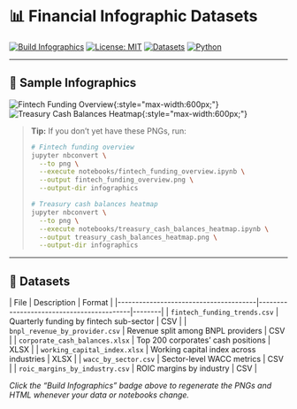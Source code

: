 # 📊 Financial Infographic Datasets

[![Build 
Infographics](https://github.com/henryegesa/financial-infographic-datasets/actions/workflows/infographic-build.yml/badge.svg)](https://github.com/henryegesa/financial-infographic-datasets/actions/workflows/infographic-build.yml)
[![License: 
MIT](https://img.shields.io/github/license/henryegesa/financial-infographic-datasets.svg)](LICENSE)
[![Datasets](https://img.shields.io/badge/datasets-6-blue.svg)](#datasets)
[![Python](https://img.shields.io/badge/python-3.11-blue.svg)](https://www.python.org/)

---

## 🚀 Sample Infographics

![Fintech Funding 
Overview](infographics/fintech_funding_overview.png){:style="max-width:600px;"}
![Treasury Cash Balances 
Heatmap](infographics/treasury_cash_balances_heatmap.png){:style="max-width:600px;"}

> **Tip:** If you don’t yet have these PNGs, run:
> ```bash
> # Fintech funding overview
> jupyter nbconvert \
>   --to png \
>   --execute notebooks/fintech_funding_overview.ipynb \
>   --output fintech_funding_overview.png \
>   --output-dir infographics
>
> # Treasury cash balances heatmap
> jupyter nbconvert \
>   --to png \
>   --execute notebooks/treasury_cash_balances_heatmap.ipynb \
>   --output treasury_cash_balances_heatmap.png \
>   --output-dir infographics
> ```

---

## 📂 Datasets

| File                                  | Description                              | 
Format |
|---------------------------------------|------------------------------------------|--------|
| `fintech_funding_trends.csv`          | Quarterly funding by fintech sub-sector  | 
CSV    |
| `bnpl_revenue_by_provider.csv`        | Revenue split among BNPL providers       | 
CSV    |
| `corporate_cash_balances.xlsx`        | Top 200 corporates’ cash positions       | 
XLSX   |
| `working_capital_index.xlsx`          | Working capital index across industries  | 
XLSX   |
| `wacc_by_sector.csv`                  | Sector-level WACC metrics                | 
CSV    |
| `roic_margins_by_industry.csv`        | ROIC margins by industry                 | 
CSV    |

*Click the “Build Infographics” badge above to regenerate the PNGs and HTML whenever 
your data or notebooks change.*



